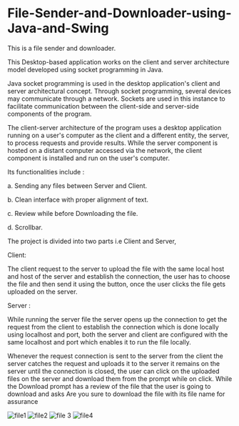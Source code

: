 # File-Sender-and-Downloader-using-Java-and-Swing
This is a file sender and downloader.


This Desktop-based application works on the client and server architecture model developed using socket programming in Java.

Java socket programming is used in the desktop application's client and server architectural concept. Through socket programming, several devices may communicate through a network. Sockets are used in this instance to facilitate communication between the client-side and server-side components of the program.

The client-server architecture of the program uses a desktop application running on a user's computer as the client and a different entity, the server, to process requests and provide results. While the server component is hosted on a distant computer accessed via the network, the client component is installed and run on the user's computer.

Its functionalities include :

a. Sending any files between Server and Client.

b. Clean interface with proper alignment of text.

c. Review while before Downloading the file.

d. Scrollbar.

The project is divided into two parts i.e Client and Server,

Client:

The client request to the server to upload the file with the same local host and host of the server and establish the connection, the user has to choose the file and then send it using the button, once the user clicks the file gets uploaded on the server.

 

Server :

While running the server file the server opens up the connection to get the request from the client to establish the connection which is done locally using localhost and port, both the server and client are configured with the same localhost and port which enables it to run the file locally.

Whenever the request connection is sent to the server from the client the server catches the request and uploads it to the server it remains on the server until the connection is closed, the user can click on the uploaded files on the server and download them from the prompt while on click. While the Download prompt has a review of the file that the user is going to download and asks Are you sure to download the file with its file name for assurance

![file1](https://github.com/Tzar7/File-Sender-and-Downloader-using-Java-and-Swing/assets/109843453/448ae5bb-13fe-4c30-b5b2-5f7cf5be14df)
![file2](https://github.com/Tzar7/File-Sender-and-Downloader-using-Java-and-Swing/assets/109843453/398ca702-29d0-470c-a98d-84f66525bf6e)
![file 3](https://github.com/Tzar7/File-Sender-and-Downloader-using-Java-and-Swing/assets/109843453/ff4113c9-1db9-4426-a7ff-513551d468e7)
![file4](https://github.com/Tzar7/File-Sender-and-Downloader-using-Java-and-Swing/assets/109843453/62b21274-71f1-4007-bc1c-286aab1ed403)




